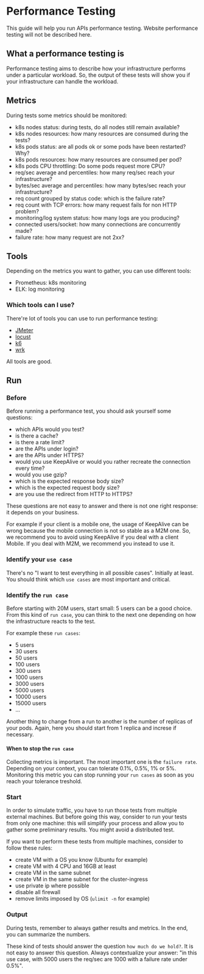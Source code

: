# Performance Testing

This guide will help you run APIs performance testing.
Website performance testing will not be described here.

## What a performance testing is

Performance testing aims to describe how your infrastructure performs under a particular workload.
So, the output of these tests will show you if your infrastructure can handle the workload.

## Metrics

During tests some metrics should be monitored:

- k8s nodes status: during tests, do all nodes still remain available?
- k8s nodes resources: how many resources are consumed during the tests?
- k8s pods status: are all pods ok or some pods have been restarted? Why?
- k8s pods resources: how many resources are consumed per pod?
- k8s pods CPU throttling: Do some pods request more CPU?
- req/sec average and percentiles: how many req/sec reach your infrastructure?
- bytes/sec average and percentiles: how many bytes/sec reach your infrastructure?
- req count grouped by status code: which is the failure rate?
- req count with TCP errors: how many request fails for non HTTP problem?
- monitoring/log system status: how many logs are you producing?
- connected users/socket: how many connections are concurrently made?
- failure rate: how many request are not 2xx?

## Tools

Depending on the metrics you want to gather, you can use different tools:

- Prometheus: k8s monitoring
- ELK: log monitoring

### Which tools can I use?

There're lot of tools you can use to run performance testing:

- <a href="https://jmeter.apache.org/" target="_blank">JMeter</a>
- <a href="https://locust.io/" target="_blank">locust</a>
- <a href="https://k6.io/" target="_blank">k6</a>
- <a href="https://github.com/wg/wrk" target="_blank">wrk</a>

All tools are good.

## Run

### Before

Before running a performance test, you should ask yourself some questions:

- which APIs would you test?
- is there a cache?
- is there a rate limit?
- are the APIs under login?
- are the APIs under HTTPS?
- would you use KeepAlive or would you rather recreate the connection every time?
- would you use gzip?
- which is the expected response body size?
- which is the expected request body size?
- are you use the redirect from HTTP to HTTPS?

These questions are not easy to answer and there is not one right response: it depends on your business.

For example if your client is a mobile one, the usage of KeepAlive can be wrong because the mobile connection is not so stable as a M2M one. So, we recommend you to avoid using KeepAlive if you deal with a client Mobile. If you deal with M2M, we recommend you instead to use it.

### Identify your `use case`

There's no "I want to test everything in all possible cases". Initially at least. You should think which `use cases` are most important and critical.

### Identify the `run case`

Before starting with 20M users, start small: 5 users can be a good choice. From this kind of `run case`, you can think to the next one depending on how the infrastructure reacts to the test.

For example these `run cases`:

- 5 users
- 30 users
- 50 users
- 100 users
- 300 users
- 1000 users
- 3000 users
- 5000 users
- 10000 users
- 15000 users
- ...

Another thing to change from a run to another is the number of replicas of your pods. Again, here you should start from 1 replica and increse if necessary.

#### When to stop the `run case`

Collecting metrics is important. The most important one is the `failure rate`.
Depending on your context, you can tolerate 0.1%, 0.5%, 1% or 5%. Monitoring this metric you can stop running your `run cases` as soon as you reach your tolerance treshold.

### Start

In order to simulate traffic, you have to run those tests from multiple external machines. But before going this way, consider to run your tests from only one machine: this will simplify your process and allow you to gather some preliminary results. You might avoid a distributed test.

If you want to perform these tests from multiple machines, consider to follow these rules:

- create VM with a OS you know (Ubuntu for example)
- create VM with 4 CPU and 16GB at least
- create VM in the same subnet
- create VM in the same subnet for the cluster-ingress
- use private ip where possible
- disable all firewall
- remove limits imposed by OS (`ulimit -n` for example)

### Output

During tests, remember to always gather results and metrics. In the end, you can summarize the numbers.

These kind of tests should answer the question `how much do we hold?`. It is not easy to answer this question.
Always contextualize your answer: "in this use case, with 5000 users the req/sec are 1000 with a failure rate under 0.5%".
